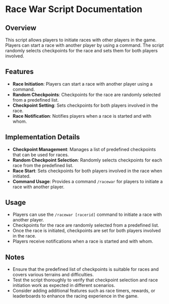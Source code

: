 # Race War Script Documentation

## Overview
This script allows players to initiate races with other players in the game. Players can start a race with another player by using a command. The script randomly selects checkpoints for the race and sets them for both players involved.

## Features
- **Race Initiation**: Players can start a race with another player using a command.
- **Random Checkpoints**: Checkpoints for the race are randomly selected from a predefined list.
- **Checkpoint Setting**: Sets checkpoints for both players involved in the race.
- **Race Notification**: Notifies players when a race is started and with whom.

## Implementation Details
- **Checkpoint Management**: Manages a list of predefined checkpoints that can be used for races.
- **Random Checkpoint Selection**: Randomly selects checkpoints for each race from the predefined list.
- **Race Start**: Sets checkpoints for both players involved in the race when initiated.
- **Command Usage**: Provides a command `/racewar` for players to initiate a race with another player.

## Usage
- Players can use the `/racewar [racerid]` command to initiate a race with another player.
- Checkpoints for the race are randomly selected from a predefined list.
- Once the race is initiated, checkpoints are set for both players involved in the race.
- Players receive notifications when a race is started and with whom.

## Notes
- Ensure that the predefined list of checkpoints is suitable for races and covers various terrains and difficulties.
- Test the script thoroughly to verify that checkpoint selection and race initiation work as expected in different scenarios.
- Consider adding additional features such as race timers, rewards, or leaderboards to enhance the racing experience in the game.

